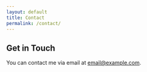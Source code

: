 ```yaml
---
layout: default
title: Contact
permalink: /contact/
---
```


## Get in Touch

You can contact me via email at [email@example.com](mailto:email@example.com).

